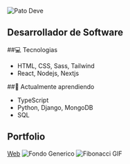 ![Pato Deve](https://www.perfilgithugpato-nmgucgffg-pato-devs-projects.vercel.app/fibonacci2.gif)
## Desarrollador de Software

##💻 Tecnologias
- HTML, CSS, Sass, Tailwind
- React, Nodejs, Nextjs


##🌱 Actualmente aprendiendo
- TypeScript
- Python, Django, MongoDB
- SQL

## Portfolio
[Web](https://patofolio.vercel.app)
![Fondo Generico](https://www.perfilgithugpato-nmgucgffg-pato-devs-projects.vercel.app/fondogenerico.jpg)
![Fibonacci GIF](https://imgur.com/F2g1k1K)
